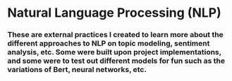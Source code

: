 # Natural Language Processing (NLP)
### These are external practices I created to learn more about the different approaches to NLP on topic modeling, sentiment analysis, etc. Some were built upon project implementations, and some were to test out different models for fun such as the variations of Bert, neural networks, etc.
